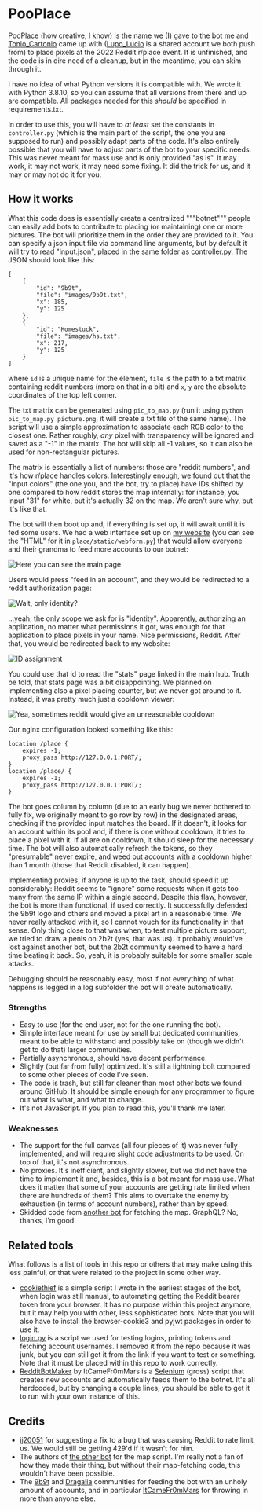 # PooPlace
PooPlace (how creative, I know) is the name we (I) gave to the bot [me](https://github.com/realfraze) and [Tonio_Cartonio](https://github.com/tonio-cartonio) came up with ([Lupo_Lucio](https://github.com/lupo-lucio) is a shared account we both push from) to place pixels at the 2022 Reddit r/place event. It is unfinished, and the code is in dire need of a cleanup, but in the meantime, you can skim through it.

I have no idea of what Python versions it is compatible with. We wrote it with Python 3.8.10, so you can assume that all versions from there and up are compatible. All packages needed for this *should* be specified in requirements.txt.

In order to use this, you will have to *at least* set the constants in <code>controller.py</code> (which is the main part of the script, the one you are supposed to run) and possibly adapt parts of the code. It's also entirely possible that you will have to adjust parts of the bot to your specific needs. This was never meant for mass use and is only provided "as is". It may work, it may not work, it may need some fixing. It did the trick for us, and it may or may not do it for you.

## How it works

What this code does is essentially create a centralized """botnet""" people can easily add bots to contribute to placing (or maintaining) one or more pictures. The bot will prioritize them in the order they are provided to it. You can specify a json input file via command line arguments, but by default it will try to read "input.json", placed in the same folder as controller.py. The JSON should look like this:

	[
    	{
			"id": "9b9t",
			"file": "images/9b9t.txt",
			"x": 185,
			"y": 125
		},
		{
			"id": "Homestuck",
			"file": "images/hs.txt",
			"x": 217,
			"y": 125
		}
	]

where <code>id</code> is a unique name for the element, <code>file</code> is the path to a txt matrix containing reddit numbers (more on that in a bit) and <code>x</code>, <code>y</code> are the absolute coordinates of the top left corner.

The txt matrix can be generated using <code>pic_to_map.py</code> (run it using <code>python pic_to_map.py picture.png</code>, it will create a txt file of the same name). The script will use a simple approximation to associate each RGB color to the closest one. Rather roughly, *any* pixel with transparency will be ignored and saved as a "-1" in the matrix. The bot will skip all -1 values, so it can also be used for non-rectangular pictures.

The matrix is essentially a list of numbers: those are "reddit numbers", and it's how r/place handles colors. Interestingly enough, we found out that the "input colors" (the one you, and the bot, try to place) have IDs shifted by one compared to how reddit stores the map internally: for instance, you input "31" for white, but it's actually 32 on the map. We aren't sure why, but it's like that.

The bot will then boot up and, if everything is set up, it will await until it is fed some users. We had a web interface set up on [my website](https://pooblic.org/place) (you can see the "HTML" for it in <code>place/static/webform.py</code>) that would allow everyone and their grandma to feed more accounts to our botnet:

![Here you can see the main page](https://cdn.pooblic.org/github/rplace1.png)

Users would press "feed in an account", and they would be redirected to a reddit authorization page:

![Wait, only identity?](https://cdn.pooblic.org/github/rplace2.png)

...yeah, the only scope we ask for is "identity". Apparently, authorizing an application, no matter what permissions it got, was enough for that application to place pixels in your name. Nice permissions, Reddit. After that, you would be redirected back to my website:

![ID assignment](https://cdn.pooblic.org/github/rplace3.png)

You could use that id to read the "stats" page linked in the main hub. Truth be told, that stats page was a bit disappointing. We planned on implementing also a pixel placing counter, but we never got around to it. Instead, it was pretty much just a cooldown viewer:

![Yea, sometimes reddit would give an unreasonable cooldown](https://cdn.pooblic.org/github/rplace4.png)

Our nginx configuration looked something like this:

	location /place {
		expires -1;
		proxy_pass http://127.0.0.1:PORT/;
	}
	location /place/ {
		expires -1;
		proxy_pass http://127.0.0.1:PORT/;
	}

The bot goes column by column (due to an early bug we never bothered to fully fix, we originally meant to go row by row) in the designated areas, checking if the provided input matches the board. If it doesn't, it looks for an account within its pool and, if there is one without cooldown, it tries to place a pixel with it. If all are on cooldown, it should sleep for the necessary time. The bot will also automatically refresh the tokens, so they "presumable" never expire, and weed out accounts with a cooldown higher than 1 month (those that Reddit disabled, it can happen).

Implementing proxies, if anyone is up to the task, should speed it up considerably: Reddit seems to "ignore" some requests when it gets too many from the same IP within a single second. Despite this flaw, however, the bot is more than functional, if used correctly. It successfully defended the 9b9t logo and others and moved a pixel art in a reasonable time. We never really attacked with it, so I cannot vouch for its functionality in that sense. Only thing close to that was when, to test multiple picture support, we tried to draw a penis on 2b2t (yes, that was us). It probably would've lost against another bot, but the 2b2t community seemed to have a hard time beating it back. So, yeah, it is probably suitable for some smaller scale attacks.

Debugging should be reasonably easy, most if not everything of what happens is logged in a log subfolder the bot will create automatically.

### Strengths
- Easy to use (for the end user, not for the one running the bot).
- Simple interface meant for use by small but dedicated communities, meant to be able to withstand and possibly take on (though we didn't get to do that) larger communities.
- Partially asynchronous, should have decent performance.
- Slightly (but far from fully) optimized. It's still a lightning bolt compared to some other pieces of code I've seen.
- The code is trash, but still far cleaner than most other bots we found around GitHub. It should be simple enough for any programmer to figure out what is what, and what to change.
- It's not JavaScript. If you plan to read this, you'll thank me later.

### Weaknesses
- The support for the full canvas (all four pieces of it) was never fully implemented, and will require slight code adjustments to be used. On top of that, it's not asynchronous.
- No proxies. It's inefficient, and slightly slower, but we did not have the time to implement it and, besides, this is a bot meant for mass use. What does it matter that some of your accounts are getting rate limited when there are hundreds of them? This aims to overtake the enemy by exhaustion (in terms of account numbers), rather than by speed.
- Skidded code from [another bot](https://github.com/rdeepak2002/reddit-place-script-2022) for fetching the map. GraphQL? No, thanks, I'm good.

## Related tools
What follows is a list of tools in this repo or others that may make using this less painful, or that were related to the project in some other way.
- [cookiethief](https://gist.github.com/realfraze/3635e01551f33d1744219aa69edac68f) is a simple script I wrote in the earliest stages of the bot, when login was still manual, to automating getting the Reddit bearer token from your browser. It has no purpose within this project anymore, but it may help you with other, less sophisticated bots. Note that you will also have to install the browser-cookie3 and pyjwt packages in order to use it.
- [login.py](https://gist.github.com/realfraze/0930cb7042d3fca41b0ddf22f2ceec65) is a script we used for testing logins, printing tokens and fetching account usernames. I removed it from the repo because it was junk, but you can still get it from the link if you want to test or something. Note that it must be placed within this repo to work correctly.
- [RedditBotMaker](https://github.com/ItCameFr0mMars/RedditBotMaker) by ItCameFr0mMars is a [Selenium](https://github.com/SeleniumHQ/selenium) (gross) script that creates new accounts and automatically feeds them to the botnet. It's all hardcoded, but by changing a couple lines, you should be able to get it to run with your own instance of this.

## Credits
- [jj20051](https://github.com/WiredTombstone) for suggesting a fix to a bug that was causing Reddit to rate limit us. We would still be getting 429'd if it wasn't for him.
- The authors of [the other bot](https://github.com/rdeepak2002/reddit-place-script-2022) for the map script. I'm really not a fan of how they made their thing, but without their map-fetching code, this wouldn't have been possible.
- The [9b9t](https://discord.gg/9b9t) and [Dragalia](https://www.reddit.com/r/DragaliaLost/) communities for feeding the bot with an unholy amount of accounts, and in particular [ItCameFr0mMars](https://github.com/ItCameFr0mMars) for throwing in more than anyone else.
